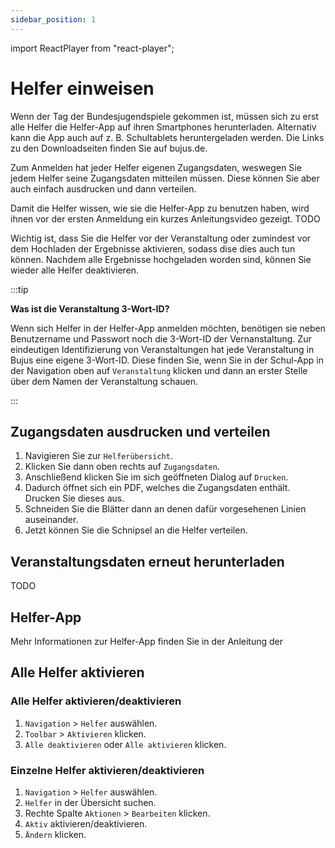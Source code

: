 ```yaml
---
sidebar_position: 1
---
```


import ReactPlayer from "react-player";

# Helfer einweisen

<!--

<div className="video__wrapper">
  <ReactPlayer
    className="video__player"
    controls
    config={{
      file: {
        attributes: {
          poster:
            "https://uploads-ssl.webflow.com/60cb8d6c93a6a6dfa3b7f245/64345e1514a8f53d8aad199e_school-instructions-video-thumbnail.jpg",
        },
      },
    }}
    height="100%"
    url="https://storage.googleapis.com/files.school-app.bujus.de/school-instructions-v2-compressed.mp4"
    width="100%"
  />
</div>
­{" "} -->

Wenn der Tag der Bundesjugendspiele gekommen ist, müssen sich zu erst alle Helfer die Helfer-App auf ihren Smartphones herunterladen. Alternativ kann die App auch auf z. B. Schultablets heruntergeladen werden. Die Links zu den Downloadseiten finden Sie auf bujus.de.

Zum Anmelden hat jeder Helfer eigenen Zugangsdaten, weswegen Sie jedem Helfer seine Zugangsdaten mitteilen müssen. Diese können Sie aber auch einfach ausdrucken und dann verteilen.

Damit die Helfer wissen, wie sie die Helfer-App zu benutzen haben, wird ihnen vor der ersten Anmeldung ein kurzes Anleitungsvideo gezeigt. TODO

Wichtig ist, dass Sie die Helfer vor der Veranstaltung oder zumindest vor dem Hochladen der Ergebnisse aktivieren, sodass dise dies auch tun können. Nachdem alle Ergebnisse hochgeladen worden sind, können Sie wieder alle Helfer deaktivieren.

:::tip

**Was ist die Veranstaltung 3-Wort-ID?**

Wenn sich Helfer in der Helfer-App anmelden möchten, benötigen sie neben Benutzername und Passwort noch die 3-Wort-ID der Vernanstaltung. Zur eindeutigen Identifizierung von Veranstaltungen hat jede Veranstaltung in Bujus eine eigene 3-Wort-ID. Diese finden Sie, wenn Sie in der Schul-App in der Navigation oben auf `Veranstaltung` klicken und dann an erster Stelle über dem Namen der Veranstaltung schauen.

:::

## Zugangsdaten ausdrucken und verteilen

1. Navigieren Sie zur `Helferübersicht`.
2. Klicken Sie dann oben rechts auf `Zugangsdaten`.
3. Anschließend klicken Sie im sich geöffneten Dialog auf `Drucken`.
4. Dadurch öffnet sich ein PDF, welches die Zugangsdaten enthält. Drucken Sie dieses aus.
5. Schneiden Sie die Blätter dann an denen dafür vorgesehenen Linien auseinander.
6. Jetzt können Sie die Schnipsel an die Helfer verteilen.

## Veranstaltungsdaten erneut herunterladen

TODO

## Helfer-App

Mehr Informationen zur Helfer-App finden Sie in der Anleitung der

## Alle Helfer aktivieren

### Alle Helfer aktivieren/deaktivieren

1. `Navigation` > `Helfer` auswählen.
2. `Toolbar` > `Aktivieren` klicken.
3. `Alle deaktivieren` oder `Alle aktivieren` klicken.

### Einzelne Helfer aktivieren/deaktivieren

1. `Navigation` > `Helfer` auswählen.
2. `Helfer` in der Übersicht suchen.
3. Rechte Spalte `Aktionen` > `Bearbeiten` klicken.
4. `Aktiv` aktivieren/deaktivieren.
5. `Ändern` klicken.
